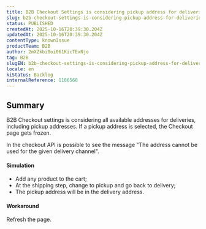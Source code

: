 ```yaml
---
title: B2B Checkout Settings is considering pickup address for deliveries
slug: b2b-checkout-settings-is-considering-pickup-address-for-deliveries
status: PUBLISHED
createdAt: 2025-10-16T20:39:30.204Z
updatedAt: 2025-10-16T20:39:30.204Z
contentType: knownIssue
productTeam: B2B
author: 2mXZkbi0oi061KicTExNjo
tag: B2B
slugEN: b2b-checkout-settings-is-considering-pickup-address-for-deliveries
locale: en
kiStatus: Backlog
internalReference: 1186568
---
```


## Summary


B2B Checkout settings is considering all available addresses for deliveries, including pickup addresses. If a pickup address is selected, the Checkout page gets frozen.

In the checkout API is possible to see the message "The address cannot be used for the given delivery channel".


#### Simulation



- Add any product to the cart;
- At the shipping step, change to pickup and go back to delivery;
- The pickup address will be in the delivery address.


#### Workaround


Refresh the page.


